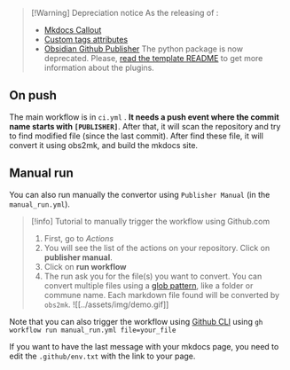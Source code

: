 
> [!Warning] Depreciation notice
> As the releasing of :
> - [Mkdocs Callout](https://pypi.org/project/mkdocs-callouts/)
> - [Custom tags attributes](https://pypi.org/project/mkdocs-custom-tags-attributes/)
> - [Obsidian Github Publisher](../Obsidian%20Github%20Publisher/index.md)
> The python package is now deprecated. Please, [read the template README](../Template/index.md) to get more information about the plugins. 


## On push
The main workflow is in `ci.yml` . **It needs a push event where the commit name starts with `[PUBLISHER]`**. After that, it will scan the repository and try to find modified file (since the last commit). After find these file, it will convert it using obs2mk, and build the mkdocs site. 

## Manual run

You can also run manually the convertor using `Publisher Manual` (in the `manual_run.yml`).

> [!info] Tutorial to manually trigger the workflow using Github.com
> 1. First, go to *Actions*
> 2. You will see the list of the actions on your repository. Click on **publisher manual**.
> 3. Click on **run workflow** 
> 4. The run ask you for the file(s) you want to convert. You can convert multiple files using a [glob pattern](https://en.wikipedia.org/wiki/Glob_(programming)), like a folder or commune name. Each markdown file found will be converted by `obs2mk`. 
> ![[../assets/img/demo.gif]]

Note that you can also trigger the workflow using [Github CLI](https://cli.github.com/) using `gh workflow run manual_run.yml file=your_file`

If you want to have the last message with your mkdocs page, you need to edit the `.github/env.txt` with the link to your page. 
